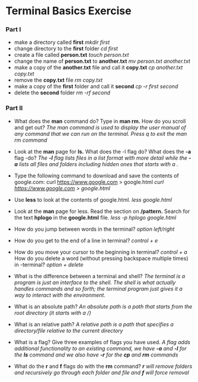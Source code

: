 # Terminal Basics Exercise

### Part I

- make a directory called **first** *mkdir first*
- change directory to the **first** folder *cd first*
- create a file called **person.txt** *touch person.txt*
- change the name of **person.txt** to **another.txt** *mv person.txt another.txt*
- make a copy of the **another.txt** file and call it **copy.txt** *cp another.txt copy.txt*
- remove the **copy.txt** file *rm copy.txt*
- make a copy of the **first** folder and call it **second** *cp -r first second*
- delete the **second** folder *rm -rf second*

### Part II

- What does the **man** command do? Type in **man rm.** How do you scroll and get out? *The man command is used to display the user manual of any command that we can run on the terminal. Press q to exit the man rm command*
    
- Look at the **man** page for **ls.** What does the -l flag do? What does the **-a** flag -do? *The **-l** flag lists files in a list format with more detail while the **-a** lists all files and folders including hidden ones that starts with a .*

- Type the following command to download and save the contents of google.com: curl https://www.google.com > google.html *curl https://www.google.com > google.html*

- Use **less** to look at the contents of google.html. *less google.html*

- Look at the **man** page for less. Read the section on **/pattern.** Search for the text **hplogo** in the **google.html** file. *less -p hplogo google.html*

- How do you jump between words in the terminal? *option left/right*

- How do you get to the end of a line in terminal? *control + e*

- How do you move your cursor to the beginning in terminal?  *control + a*
How do you delete a word (without pressing backspace multiple times) in -terminal? *option + delete*

- What is the difference between a terminal and shell? *The terminal is a  program is just an interface to the shell. The shell is what actually handles commands and so forth; the terminal program just gives it a way to interact with the environment.*

- What is an absolute path? *An absolute path is a path that starts from the root directory (it starts with a /)*

- What is an relative path? *A relative path is a path that specifies a directory/file relative to the current directory*

- What is a flag? Give three examples of flags you have used. *A flag adds additional functionality to an existing command, we have **-a** and **-l** for the **ls** command and we also have **-r** for the **cp** and **rm** commands*

- What do the **r** and **f** flags do with the **rm** command? ***r** will remove folders and recursively go through each folder and file and **f** will force removal*
